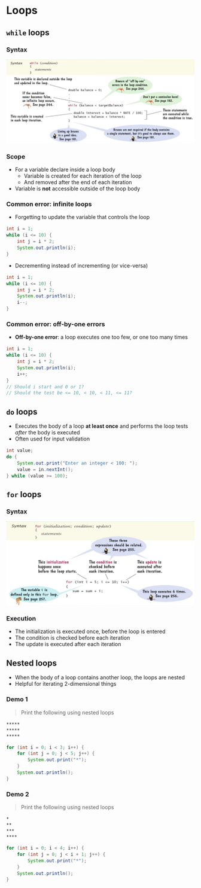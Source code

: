 # Loops

## `while` loops

### Syntax

![While loops syntax](./figures/while-loop-syntax.png)

### Scope

- For a variable declare inside a loop body
	- Variable is created for each iteration of the loop
	- And removed after the end of each iteration
- Variable is **not** accessible outside of the loop body

### Common error: infinite loops

- Forgetting to update the variable that controls the loop

```Java
int i = 1;
while (i <= 10) {
	int j = i * 2;
	System.out.println(i);
}
```

- Decrementing instead of incrementing (or vice-versa)

```Java
int i = 1;
while (i <= 10) {
	int j = i * 2;
	System.out.println(i);
	i--;
}
```

### Common error: off-by-one errors

- **Off-by-one error**: a loop executes one too few, or one too many times

```Java
int i = 1;
while (i <= 10) {
	int j = i * 2;
	System.out.println(i);
	i++;
}
// Should i start and 0 or 1?
// Should the test be <= 10, < 10, < 11, <= 11?
```

## `do` loops

- Executes the body of a loop **at least once** and performs the loop tests *after* the body is executed
- Often used for input validation

```Java
int value;
do {
	System.out.print("Enter an integer < 100: ");
	value = in.nextInt();
} while (value >= 100);
```

## `for` loops

### Syntax

![For Loop Syntax](./figures/for-loop-syntax.png)

### Execution

- The initialization is executed once, before the loop is entered
- The condition is checked before each iteration
- The update is executed after each iteration

## Nested loops

- When the body of a loop contains another loop, the loops are nested
- Helpful for iterating 2-dimensional things

### Demo 1

> Print the following using nested loops

```
*****
*****
*****
```

```Java
for (int i = 0; i < 3; i++) {
	for (int j = 0; j < 5; j++) {
		System.out.print("*");
	}
	System.out.println();
}
```

### Demo 2

> Print the following using nested loops

```
*
**
***
****
```

```Java
for (int i = 0; i < 4; i++) {
	for (int j = 0; j < i + 1; j++) {
		System.out.print("*");
	}
	System.out.println();
}
```